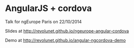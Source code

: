 # AngularJS + cordova

Talk for ngEurope Paris on 22/10/2014

Slides at http://revolunet.github.io/ngeurope-angular-cordova

Demo at http://revolunet.github.io/angular-ngcordova-demo
